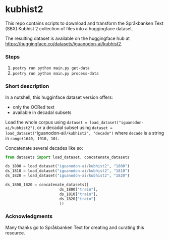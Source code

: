 # kubhist2

This repo contains scripts to download and transform the Språkbanken Text (SBX) Kubhist 2 collection of files into a huggingface dataset.

The resulting dataset is available on the huggingface hub at https://huggingface.co/datasets/iguanodon-ai/kubhist2.

### Steps

1. `poetry run python main.py get-data`
2. `poetry run python main.py process-data`

### Short description

In a nutshell, this hugginface dataset version offers:

- only the OCRed text
- available in decadal subsets

Load the whole corpus using `dataset = load_dataset("iguanodon-ai/kubhist2")`, or a decadal subset using `dataset = load_dataset("`iguanodon-ai/`/kubhist2", "decade")` where `decade` is a string in `range(1640, 1910, 10)`.

Concatenate several decades like so:

```python
from datasets import load_dataset, concatenate_datasets

ds_1800 = load_dataset("iguanodon-ai/kubhist2", "1800")
ds_1810 = load_dataset("iguanodon-ai/kubhist2", "1810")
ds_1820 = load_dataset("iguanodon-ai/kubhist2", "1820")

ds_1800_1820 = concatenate_datasets([
                        ds_1800["train"],
                        ds_1810["train"],
                        ds_1820["train"]
                        ])
```

### Acknowledgments

Many thanks go to Språkbanken Text for creating and curating this resource.
